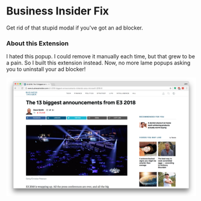 # Business Insider Fix

Get rid of that stupid modal if you've got an ad blocker.

### About this Extension

I hated this popup. I could remove it manually each time, but that grew to be a pain. So I built this extension instead. Now, no more lame popups asking you to uninstall your ad blocker!

![Screenshot](./Screenshot.png)